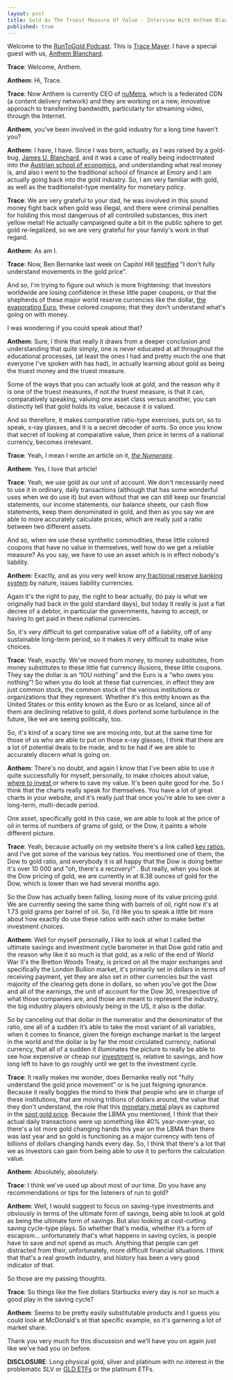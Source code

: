 ```yaml
---
layout: post
title: Gold As The Truest Measure Of Value - Interview With Anthem Blanchard
published: true
---
```

<p>Welcome to the <a href="http://podcast.runtogold.com/2010/06/rtg-71-2010-06-15/" target="_blank">RunToGold Podcast</a>. This is <a title="Trace Mayer" href="http://cambridgehouse.ca/index.php/trace-mayer-jd-runtogoldcom.html" target="_blank">Trace Mayer</a>. I have a special guest with us, <a title="anthem blanchard" href="http://www.runtogold.com/2010/06/gold-as-the-truest-measure-of-value-interview-with-anthem-blanchard" target="_blank">Anthem Blanchard</a>.</p>
<p><strong>Trace</strong>: Welcome, Anthem. <img src="{{ site.baseurl }}/images/150610.jpg" border="0" alt="" width="1" height="1" /></p>
<p><strong>Anthem</strong>: Hi, Trace.</p>
<p><strong>Trace</strong>: Now Anthem is currently CEO of <a href="http://numetra.com/" target="_blank">nuMetra</a>, which is a federated CDN (a content delivery network) and they are working on a new, innovative approach to transferring bandwidth, particularly for streaming video, through the Internet.</p>
<p><strong>Anthem</strong>, you've been involved in the gold industry for a long time haven't you?</p>
<p><strong>Anthem</strong>: I have, I have.  Since I was born, actually, as I was raised by a gold-bug, <a href="http://www.goldnewsletter.com/blanchard.html" target="_blank">James U. Blanchard</a>, and it was a case of really being indoctrinated into the <a href="http://en.wikipedia.org/wiki/Austrian_School" target="_blank">Austrian school of economics</a>, and understanding what real money is, and also I went to the traditional school of finance at Emory and I am actually going back into the gold industry. So, I am very familiar with gold, as well as the traditionalist-type mentality for monetary policy.</p>
<p><strong>Trace</strong>: We are very grateful to your dad, he was involved in this sound money fight back when gold was illegal, and there were criminal penalties for holding this most dangerous of all controlled substances, this inert yellow metal!  He actually campaigned quite a bit in the public sphere to get gold re-legalized, so we are very grateful for your family's work in that regard.</p>
<p><strong>Anthem</strong>: As am I.</p>
<p><strong>Trace</strong>: Now, Ben Bernanke last week on Capitol Hill <a href="http://www.bloomberg.com/apps/news?pid=20601039&amp;sid=a4JyC8zMpSVU" target="_blank">testified</a> "I don't fully understand movements in the gold price".</p>
<p>And so, I'm trying to figure out which is more frightening: that investors worldwide are losing confidence in these little paper coupons, or that the shepherds of these major world reserve currencies like the dollar, <a title="evaporating euro" href="http://www.runtogold.com/2010/04/euro-gold-and-the-euro-zone/" target="_blank">the evaporating Euro</a>, these colored coupons; that they don't understand what's going on with money.</p>
<p>I was wondering if you could speak about that?</p>
<p><strong>Anthem</strong>: Sure, I think that really it draws from a deeper conclusion and understanding that quite simply, one is never educated at all throughout the educational processes, (at least the ones I had and pretty much the one that everyone I've spoken with has had), in actually learning about gold as being the truest money and the truest measure.</p>
<p>Some of the ways that you can actually look at gold, and the reason why it is one of the truest measures, if not <em>the</em> truest measure, is that it can, comparatively speaking, valuing one asset class versus another, you can distinctly tell that gold holds its value, because it <em>is</em> valued.</p>
<p>And so therefore, it makes comparative ratio-type exercises, puts on, so to speak, x-ray glasses, and it is a secret decoder of sorts. So once you know that secret of looking at comparative value, then price in terms of a national currency, becomes irrelevant.</p>
<p><strong>Trace</strong>: Yeah, I mean I wrote an article on it, <a href="http://www.runtogold.com/2010/01/numeraire/" target="_blank"><em>the Numeraire</em></a>.</p>
<p><strong>Anthem</strong>: Yes, I love that article!</p>
<p><strong>Trace</strong>: Yeah, we use gold as our unit of account. We don't necessarily need to use it in ordinary, daily transactions (although that has some wonderful uses when we do use it) but even without that we can still keep our financial statements, our income statements, our balance sheets, our cash flow statements, keep them denominated in gold, and then as you say we are able to more accurately calculate prices, which are really just a ratio between two different assets.</p>
<p>And so, when we use these synthetic commodities, these little colored coupons that have no value in themselves, well how do we get a reliable measure? As you say, we have to use an asset which is in effect nobody's liability.</p>
<p><strong>Anthem</strong>: Exactly, and as you very well know any<a href="http://en.wikipedia.org/wiki/Fractional-reserve_banking" target="_blank"> fractional reserve banking system</a> by nature, issues liability currencies.</p>
<p>Again it's the right to pay, the right to bear actually, (to pay is what we originally had back in the gold standard days), but today it really is just a fiat decree of a debtor, in particular the governments, having to accept, or having to get paid in these national currencies.</p>
<p>So, it's very difficult to get comparative value off of a liability, off of any sustainable long-term period, so it makes it very difficult to make wise choices.</p>
<p><strong>Trace</strong>: Yeah, exactly.  We've moved from money, to money substitutes, from money substitutes to these little fiat currency illusions, these little coupons. They say the dollar is an “IOU nothing” and the Euro is a “who owes you nothing”!  So when you do look at these fiat currencies, in effect they are just common stock, the common stock of the various institutions or organizations that they represent. Whether it's this entity known as the United States or this entity known as the Euro or as Iceland, since all of them are declining relative to gold, it does portend some turbulence in the future, like we are seeing politically, too.</p>
<p>So, it's kind of a scary time we are moving into, but at the same time for those of us who are able to put on those x-ray glasses, I think that there are a lot of potential deals to be made, and to be had if we are able to accurately discern what is going on.</p>
<p><strong>Anthem</strong>: There's no doubt, and again I know that I've been able to use it quite successfully for myself, personally, to make choices about value, <a href="http://www.runtogold.com/how-to-buy-gold-or-silver/" target="_blank">where to invest </a>or where to save my value.  It's been quite good for me.  So I think that the charts really speak for themselves.  You have a lot of great charts in your website, and it's really just that once you're able to see over a long-term, multi-decade period.</p>
<p>One asset, specifically gold in this case, we are able to look at the price of oil in terms of numbers of grams of gold, or the Dow, it paints a whole different picture.</p>
<p><strong>Trace</strong>: Yeah, because actually on my website there's a link called <a href="http://www.runtogold.com/key-ratios/" target="_blank">key ratios</a>, and I've got some of the various key ratios.  You mentioned one of them, the Dow to gold ratio, and everybody it is all happy that the Dow is doing better it's over 10 000 and "oh, there's a recovery!" . But really, when you look at the Dow pricing of gold, we are currently in at 8.38 ounces of gold for the Dow, which is lower than we had several months ago.</p>
<p>So the Dow has actually been falling, losing more of its value pricing gold.  We are currently seeing the same thing with barrels of oil, right now it's at 1.73 gold grams per barrel of oil.  So, I'd like you to speak a little bit more about how exactly do use these ratios with each other to make better investment choices.</p>
<p><strong>Anthem</strong>: Well for myself personally, I like to look at what I called the ultimate savings and investment cycle barometer in that Dow gold ratio and the reason why like it so much is that gold, as a relic of the end of World War II's the Bretton Woods Treaty, is priced on all the major exchanges and specifically the London Bullion market, it's primarily set in dollars in terms of receiving payment, yet they are also set in other currencies but the vast majority of the clearing gets done in dollars, so when you've got the Dow and all of the earnings, the unit of account for the Dow 30,  irrespective of what those companies are, and those are meant to represent the industry, the big industry players obviously being in the US, it also is the dollar.</p>
<p>So by canceling out that dollar in the numerator and the denominator of the ratio, one all of a sudden it’s able to take the most variant of all variables, when it comes to finance, given the foreign exchange market is the largest in the world and the dollar is by far the most circulated currency, national currency, that all of a sudden it illuminates the picture to really be able to see how expensive or cheap our <a href="http://www.runtogold.com/metal-prices/platinum-price-and-platinum-prices/" target="_blank">investment</a> is, relative to savings, and how long left to have to go roughly until we get to the investment cycle.</p>
<p><strong>Trace</strong>: It really makes me wonder, does Bernanke really not "fully understand the gold price movement” or is he just feigning ignorance. Because it really boggles the mind to think that people who are in charge of these institutions, that are moving trillions of dollars around, the value that they don't understand, the role that this <a href="http://www.runtogold.com/metal-prices/silver-price-and-silver-prices/" target="_blank">monetary metal</a> plays as captured in the <a title="spot gold price" href="http://www.runtogold.com/metal-prices/gold-price-and-gold-prices/" target="_blank">spot gold price</a>.  Because the LBMA you mentioned, I think that their actual daily transactions were up something like 40% year-over-year, so there's a lot more gold changing hands this year on the LBMA than there was last year and so gold is functioning as a major currency with tens of billions of dollars changing hands every day. So, I think that there's a lot that we as investors can gain from being able to use it to perform the calculation value.</p>
<p><strong>Anthem</strong>: Absolutely, absolutely.</p>
<p><strong>Trace</strong>: I think we've used up about most of our time. Do you have any recommendations or tips for the listeners of run to gold?</p>
<p><strong>Anthem</strong>: Well, I would suggest to focus on saving-type investments and obviously in terms of the ultimate form of savings, being able to look at gold as being the ultimate form of savings.  But also looking at cost-cutting saving cycle-type plays. So whether that's media, whether it’s a form of escapism… unfortunately that's what happens in saving cycles, is people have to save and not spend as much. Anything that people can get distracted from their, unfortunately, more difficult financial situations. I think that that's a real growth industry, and history has been a very good indicator of that.</p>
<p>So those are my passing thoughts.</p>
<p><strong>Trace</strong>: So things like the five dollars Starbucks every day is not so much a good play in the saving cycle?</p>
<p><strong>Anthem</strong>: Seems to be pretty easily substitutable products and I guess you could look at McDonald's at that specific example, so it's garnering a lot of market share.</p>
<p>Thank you very much for this discussion and we’ll have you on again just like we've had you on before.</p>
<p><strong>DISCLOSURE</strong>: Long physical gold, silver and platinum with no interest in the problematic SLV or <a title="gld etf" href="http://www.runtogold.com/2008/12/a-problem-with-gld-and-slv-etfs/" target="_blank">GLD ETFs</a> or the platinum ETFs.</p>
